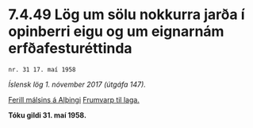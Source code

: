 # 7.4.49 Lög um sölu nokkurra jarða í opinberri eigu og um eignarnám erfðafesturéttinda

`nr. 31 17. maí 1958`

_Íslensk lög 1. nóvember 2017 (útgáfa 147)._

[Ferill málsins á Alþingi](https://www.althingi.is/thingstorf/thingmalalistar-eftir-thingum/ferill/?ltg=77&mnr=95)
[Frumvarp til laga.](https://www.althingi.is/altext/77/s/pdf/0184.pdf)

**Tóku gildi 31. maí 1958.**


